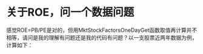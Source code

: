 # 关于ROE，问一个数据问题

感觉ROE=PB/PE是对的，但用MktStockFactorsOneDayGet函数取值再计算并不相等，请问是我的理解有问题还是我的代码有问题？以一支股票近两年数据为例，计算如下：
